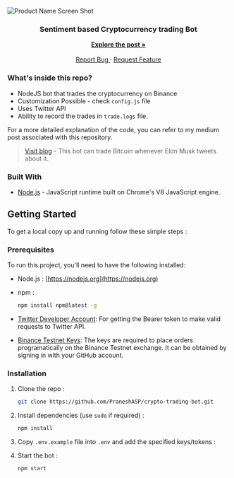 ![Product Name Screen Shot](https://cdn-images-1.medium.com/max/2560/1*8OvHd4ONUtZLQFSMQ4kVwg.jpeg)


<!-- PROJECT LOGO -->
<p align="center">
  <h3 align="center">Sentiment based Cryptocurrency trading Bot</h3>
  <p align="center">
     <a href="https://medium.com/geekculture/this-bot-can-trade-bitcoin-whenever-elon-musk-tweets-about-it-614b95633663"><strong>Explore the post »</strong></a>
     <br /> <br />
    <a href="https://github.com/PraneshASP/crypto-trading-bot/issues">Report Bug </a>
    ·
    <a href="https://github.com/PraneshASP/crypto-trading-bot/issues"> Request Feature</a>
  </p>
</p>

<!-- ABOUT THE PROJECT -->

### What's inside this repo?

- NodeJS bot that trades the cryptocurrency on Binance 
- Customization Possible - check `config.js` file
- Uses Twitter API
- Ability to record the trades in `trade.logs` file.

For a more detailed explanation of the code, you can refer to my medium post associated with this repository.

> [Visit blog](https://medium.com/geekculture/this-bot-can-trade-bitcoin-whenever-elon-musk-tweets-about-it-614b95633663) - This bot can trade Bitcoin whenever Elon Musk tweets about it.

### Built With

- [Node.js]() - JavaScript runtime built on Chrome's V8 JavaScript engine.

<!-- GETTING STARTED -->

## Getting Started

To get a local copy up and running follow these simple steps :

### Prerequisites

To run this project, you'll need to have the following installed:

- Node.js : [https://nodejs.org](https://nodejs.org)

- npm :
  ```sh
  npm install npm@latest -g
  ```
- [Twitter Developer Account](https://developer.twitter.com/en/apply/user.html): For getting the Bearer token to make valid requests to Twitter API. <br>

- [Binance Testnet Keys](https://testnet.binance.vision): The keys are required to place orders programatically on the Binance Testnet exchange. It can be obtained by signing in with  your GitHub account.

### Installation

1. Clone the repo :
   ```sh
   git clone https://github.com/PraneshASP/crypto-trading-bot.git
   ```
2. Install dependencies (use `sudo` if required) :

   ```sh
   npm install
   ```

3. Copy `.env.example` file into `.env` and add the specified keys/tokens :


4. Start the bot :
   ```sh
   npm start
   ```
